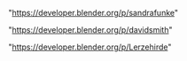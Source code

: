"https://developer.blender.org/p/sandrafunke"

"https://developer.blender.org/p/davidsmith"

"https://developer.blender.org/p/Lerzehirde"

 
